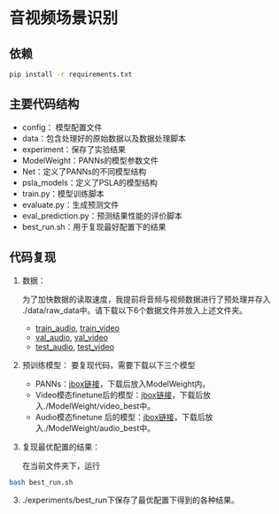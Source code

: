 # 音视频场景识别
## 依赖
```bash
pip install -r requirements.txt
```
## 主要代码结构
- config： 模型配置文件
- data：包含处理好的原始数据以及数据处理脚本
- experiment：保存了实验结果
- ModelWeight：PANNs的模型参数文件
- Net：定义了PANNs的不同模型结构
- psla_models：定义了PSLA的模型结构
- train.py：模型训练脚本
- evaluate.py：生成预测文件
- eval_prediction.py：预测结果性能的评价脚本
- best_run.sh：用于复现最好配置下的结果

## 代码复现
1. 数据：

   为了加快数据的读取速度，我提前将音频与视频数据进行了预处理并存入 ./data/raw_data中。请下载以下6个数据文件并放入上述文件夹。
   - [train_audio](https://jbox.sjtu.edu.cn/l/31EmzH), [train_video](https://jbox.sjtu.edu.cn/l/H1zPpM)
   - [val_audio](https://jbox.sjtu.edu.cn/l/F1GEsI), [val_video](https://jbox.sjtu.edu.cn/l/F1Gzrv)
   - [test_audio](https://jbox.sjtu.edu.cn/l/91SM43), [test_video](https://jbox.sjtu.edu.cn/l/P1yOR5)
2. 预训练模型：
   要复现代码，需要下载以下三个模型
   - PANNs：[jbox链接](https://jbox.sjtu.edu.cn/l/X1y2xi)，下载后放入ModelWeight内。
   - Video模态finetune后的模型：[jbox链接](https://jbox.sjtu.edu.cn/l/K1zyK9)，下载后放入./ModelWeight/video_best中。
   - Audio模态finetune 后的模型：[jbox链接](https://jbox.sjtu.edu.cn/l/g1cYbF)，下载后放入./ModelWeight/audio_best中。
3. 复现最优配置的结果：
    
    在当前文件夹下，运行
```bash
bash best_run.sh
```

3. ./experiments/best_run下保存了最优配置下得到的各种结果。


